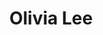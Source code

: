 ---
layout: employee
skillsid: 13
title: 'Olivia Lee'
permalink: /employees/:title 
location: 'Oklahoma City'
position: 'Environmental Biologist'
availability: 25
internal: true
categories: 
- employees
phoneNumber: 555-555-5555
email: email@gmail.com
manage: false
---